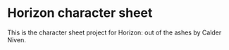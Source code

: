 # Horizon character sheet
This is the character sheet project for Horizon: out of the ashes by Calder Niven.